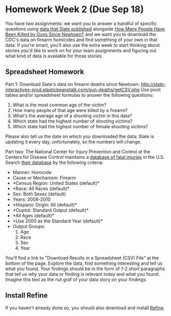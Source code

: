# Homework Week 2 (Due Sep 18)

You have two assignments: we want you to answer a handful of specific questions using <a href="http://slate-interactives-prod.elasticbeanstalk.com/gun-deaths/getCSV.php">data that Slate published</a> alongside <a href="http://www.slate.com/articles/news_and_politics/crime/2012/12/gun_death_tally_every_american_gun_death_since_newtown_sandy_hook_shooting.html?wpisrc=newsletter_jcr%3Acontent">How Many People Have Been Killed by Guns Since Newtown?</a> and we want you to download the CDC's data on firearm homicides and find something of your own in that data. If you're smart, you'll also use the extra week to start thinking about stories you'd like to work on for your team assignments and figuring out what kind of data is available for those stories.

## Spreadsheet Homework
Part 1: Download Slate's data on firearm deaths since Newtown: <a href="http://slate-interactives-prod.elasticbeanstalk.com/gun-deaths/getCSV.php">http://slate-interactives-prod.elasticbeanstalk.com/gun-deaths/getCSV.php</a> Use pivot tables and/or spreadsheet formulas to answer the following questions:
<ol>
	<li>What is the most common age of the victim?</li>
	<li>How many people of that age were killed by a firearm?</li>
	<li>What's the average age of a shooting victim in this data?</li>
	<li>Which state had the highest number of shooting victims?</li>
	<li>Which state had the highest number of female shooting victims?</li>
</ol>
Please also tell us the date on which you downloaded the data: Slate is updating it every day, unfortunately, so the numbers will change.

Part two: The National Center for Injury Prevention and Control at the Centers for Disease Control maintains a <a href="http://webappa.cdc.gov/sasweb/ncipc/mortrate10_us.html">database of fatal injuries</a> in the U.S. Search <a href="http://webappa.cdc.gov/sasweb/ncipc/mortrate10_us.html">their database</a> by the following criteria:
<ul>
	<li>Manner: Homicide</li>
	<li>Cause or Mechanism: Firearm</li>
	<li>*Census Region: United States (default)*</li>
	<li>*Race: All Races (default)*</li>
	<li>Sex: Both Sexes (default)</li>
	<li>Years: 2008-2010</li>
	<li>*Hispanic Origin: All (default)*</li>
	<li>*Ouptut: Standard Output (default)*</li>
	<li>*All Ages (default)*</li>
	<li>*Use 2000 as the Standard Year (default)*</li>
	<li>Output Groups:
<ol>
	<li>Age</li>
	<li>Race</li>
	<li>Sex</li>
	<li>Year</li>
</ol>
</li>
</ul>
You'll find a link to "Download Results in a Spreadsheet (CSV) File" at the bottom of the page. Explore the data, find something interesting and tell us what you found. Your findings should be in the form of 1-2 short paragraphs that tell us why your data or finding is relevant today and what you found. Imagine this text as the nut graf of your data story on your findings.

## Install Refine
If you haven't already done so, you should also download and install <a href="https://github.com/OpenRefine">Refine</a>.


